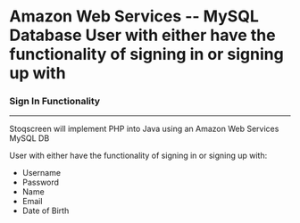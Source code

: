 
Amazon Web Services -- MySQL Database
  User with either have the functionality of signing in or signing up with  
===

### Sign In Functionality
---


Stoqscreen will implement PHP into Java using an Amazon Web Services MySQL DB


User with either have the functionality of signing in or signing up with:
-  Username
-  Password
-  Name
-  Email
-  Date of Birth
   
 
